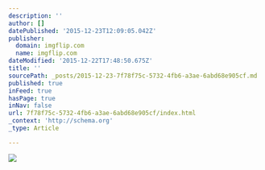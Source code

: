 ```yaml
---
description: ''
author: []
datePublished: '2015-12-23T12:09:05.042Z'
publisher:
  domain: imgflip.com
  name: imgflip.com
dateModified: '2015-12-22T17:48:50.675Z'
title: ''
sourcePath: _posts/2015-12-23-7f78f75c-5732-4fb6-a3ae-6abd68e905cf.md
published: true
inFeed: true
hasPage: true
inNav: false
url: 7f78f75c-5732-4fb6-a3ae-6abd68e905cf/index.html
_context: 'http://schema.org'
_type: Article

---
```

![](https://i.imgflip.com/w6qp0.jpg)